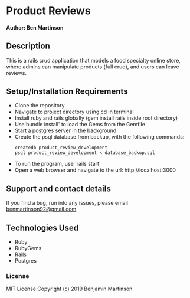 # Product Reviews

#### Author: Ben Martinson

## Description

This is a rails crud application that models a food specialty online store, where admins can manipulate products (full crud), and users can leave reviews.

## Setup/Installation Requirements

* Clone the repository
* Navigate to project directory using cd in terminal
* Install ruby and rails globally (gem install rails inside root directory)
* Use'bundle install' to load the Gems from the Gemfile
* Start a postgres server in the background
* Create the psql database from backup, with the following commands:
    ```
    createdb product_review_development
    psql product_review_development < database_backup.sql
    ```
* To run the program, use 'rails start'
* Open a web browser and navigate to the url: http://localhost:3000

## Support and contact details

If you find a bug, run into any issues, please email benmartinson92@gmail.com

## Technologies Used

* Ruby
* RubyGems
* Rails
* Postgres

### License

MIT License
Copyright (c) 2019 Benjamin Martinson
